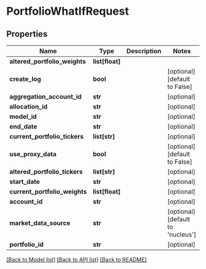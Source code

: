 # PortfolioWhatIfRequest

## Properties
Name | Type | Description | Notes
------------ | ------------- | ------------- | -------------
**altered_portfolio_weights** | **list[float]** |  | 
**create_log** | **bool** |  | [optional] [default to False]
**aggregation_account_id** | **str** |  | [optional] 
**allocation_id** | **str** |  | [optional] 
**model_id** | **str** |  | [optional] 
**end_date** | **str** |  | [optional] 
**current_portfolio_tickers** | **list[str]** |  | [optional] 
**use_proxy_data** | **bool** |  | [optional] [default to False]
**altered_portfolio_tickers** | **list[str]** |  | [optional] 
**start_date** | **str** |  | [optional] 
**current_portfolio_weights** | **list[float]** |  | [optional] 
**account_id** | **str** |  | [optional] 
**market_data_source** | **str** |  | [optional] [default to 'nucleus']
**portfolio_id** | **str** |  | [optional] 

[[Back to Model list]](../README.md#documentation-for-models) [[Back to API list]](../README.md#documentation-for-api-endpoints) [[Back to README]](../README.md)



